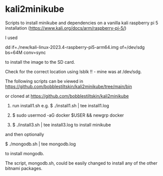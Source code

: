# kali2minikube
Scripts to install minikube and dependencies on a vanilla kali raspberry pi 5 installation (https://www.kali.org/docs/arm/raspberry-pi-5/)

I used

dd if=./new/kali-linux-2023.4-raspberry-pi5-arm64.img of=/dev/sdg bs=64M conv=sync

to install the image to the SD card.

Check for the correct location using lsblk !! - mine was at /dev/sdg.

The following scripts can be viewed in https://github.com/bobblestiltskin/kali2minikube/tree/main/bin  

or cloned at https://github.com/bobblestiltskin/kali2minikube

1. run install1.sh e.g. $ ./install1.sh | tee install1.log

2. $ sudo usermod -aG docker $USER && newgrp docker

3. $ ./install3.sh | tee install3.log to install minikube

and then optionally

$ ./mongodb.sh | tee mongodb.log

to install mongodb.

The script, mongodb.sh, could be easily changed to install any of the other bitnami packages. 
